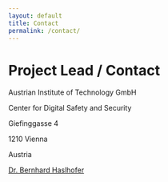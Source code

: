 ```yaml
---
layout: default
title: Contact
permalink: /contact/
---
```


# Project Lead / Contact
Austrian Institute of Technology GmbH

Center for Digital Safety and Security

Giefinggasse 4

1210 Vienna

Austria 


[Dr. Bernhard Haslhofer](https://bernhardhaslhofer.info/)
